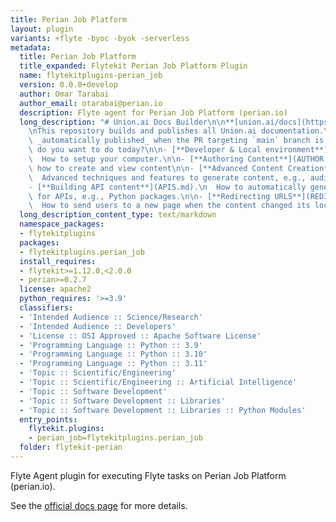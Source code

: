 ```yaml
---
title: Perian Job Platform
layout: plugin
variants: +flyte -byoc -byok -serverless
metadata:
  title: Perian Job Platform
  title_expanded: Flytekit Perian Job Platform Plugin
  name: flytekitplugins-perian_job
  version: 0.0.0+develop
  author: Omar Tarabai
  author_email: otarabai@perian.io
  description: Flyte agent for Perian Job Platform (perian.io)
  long_description: "# Union.ai Docs Builder\n\n**[union.ai/docs](https://union.ai/docs)**\n\
    \nThis repository builds and publishes all Union.ai documentation.\n\nThe site is\
    \ _automatically published_ when the PR targeting `main` branch is merged.\n\nWhat\
    \ do you want to do today?\n\n- [**Developer & Local environment**](DEVELOPER.md).\n\
    \  How to setup your computer.\n\n- [**Authoring Content**](AUTHOR.md).\n  101 of\
    \ how to create and view content\n\n- [**Advanced Content Creation**](SHORTCODES.md).\n\
    \  Advanced techniques and features to generate content, e.g., audio player.\n\n\
    - [**Building API content**](APIS.md).\n  How to automatically generate content\
    \ for APIs, e.g., Python packages.\n\n- [**Redirecting URLS**](REDIRECTS.md).\n\
    \  How to send users to a new page when the content changed its location."
  long_description_content_type: text/markdown
  namespace_packages:
  - flytekitplugins
  packages:
  - flytekitplugins.perian_job
  install_requires:
  - flytekit>=1.12.0,<2.0.0
  - perian>=0.2.7
  license: apache2
  python_requires: '>=3.9'
  classifiers:
  - 'Intended Audience :: Science/Research'
  - 'Intended Audience :: Developers'
  - 'License :: OSI Approved :: Apache Software License'
  - 'Programming Language :: Python :: 3.9'
  - 'Programming Language :: Python :: 3.10'
  - 'Programming Language :: Python :: 3.11'
  - 'Topic :: Scientific/Engineering'
  - 'Topic :: Scientific/Engineering :: Artificial Intelligence'
  - 'Topic :: Software Development'
  - 'Topic :: Software Development :: Libraries'
  - 'Topic :: Software Development :: Libraries :: Python Modules'
  entry_points:
    flytekit.plugins:
    - perian_job=flytekitplugins.perian_job
  folder: flytekit-perian
---
```



Flyte Agent plugin for executing Flyte tasks on Perian Job Platform (perian.io).

See the [official docs page](https://perian.io/docs/flyte-getting-started) for more details.
